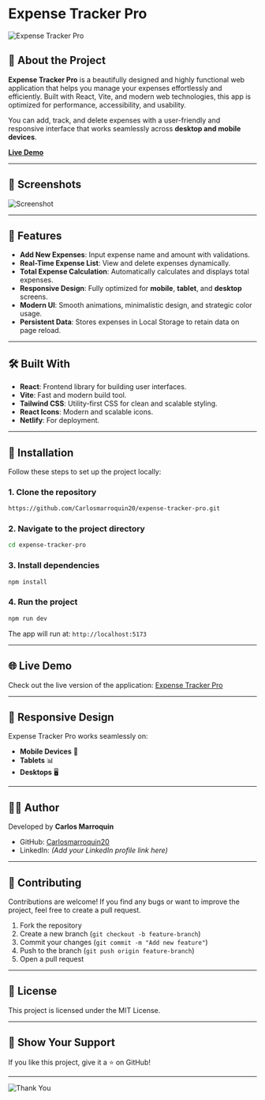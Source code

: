 # Expense Tracker Pro

![Expense Tracker Pro](https://i.imgur.com/Y9pFLNx.png)

## 🚀 About the Project
**Expense Tracker Pro** is a beautifully designed and highly functional web application that helps you manage your expenses effortlessly and efficiently. Built with React, Vite, and modern web technologies, this app is optimized for performance, accessibility, and usability.

You can add, track, and delete expenses with a user-friendly and responsive interface that works seamlessly across **desktop and mobile devices**.

[**Live Demo**](https://expense-tracker322.netlify.app/)

---

## 📸 Screenshots
![Screenshot](https://i.imgur.com/k6dTp8T.png)

---

## 🎯 Features
- **Add New Expenses**: Input expense name and amount with validations.
- **Real-Time Expense List**: View and delete expenses dynamically.
- **Total Expense Calculation**: Automatically calculates and displays total expenses.
- **Responsive Design**: Fully optimized for **mobile**, **tablet**, and **desktop** screens.
- **Modern UI**: Smooth animations, minimalistic design, and strategic color usage.
- **Persistent Data**: Stores expenses in Local Storage to retain data on page reload.

---

## 🛠️ Built With
- **React**: Frontend library for building user interfaces.
- **Vite**: Fast and modern build tool.
- **Tailwind CSS**: Utility-first CSS for clean and scalable styling.
- **React Icons**: Modern and scalable icons.
- **Netlify**: For deployment.

---

## 🚀 Installation

Follow these steps to set up the project locally:

### 1. Clone the repository
```bash
https://github.com/Carlosmarroquin20/expense-tracker-pro.git
```

### 2. Navigate to the project directory
```bash
cd expense-tracker-pro
```

### 3. Install dependencies
```bash
npm install
```

### 4. Run the project
```bash
npm run dev
```

The app will run at: `http://localhost:5173`

---

## 🌐 Live Demo
Check out the live version of the application:
[Expense Tracker Pro](https://expense-tracker322.netlify.app/)

---

## 📱 Responsive Design
Expense Tracker Pro works seamlessly on:
- **Mobile Devices** 📱
- **Tablets** 📊
- **Desktops** 🖥️

---

## 👨‍💻 Author
Developed by **Carlos Marroquin**
- GitHub: [Carlosmarroquin20](https://github.com/Carlosmarroquin20)
- LinkedIn: *(Add your LinkedIn profile link here)*

---

## 🤝 Contributing
Contributions are welcome! If you find any bugs or want to improve the project, feel free to create a pull request.

1. Fork the repository
2. Create a new branch (`git checkout -b feature-branch`)
3. Commit your changes (`git commit -m "Add new feature"`)
4. Push to the branch (`git push origin feature-branch`)
5. Open a pull request

---

## 📜 License
This project is licensed under the MIT License.

---

## 🌟 Show Your Support
If you like this project, give it a ⭐ on GitHub!

---

![Thank You](https://via.placeholder.com/1200x300.png?text=Thank+You+for+Checking+Out+Expense+Tracker+Pro)
